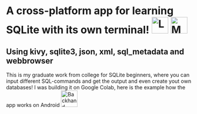 # A cross-platform app for learning SQLite with its own terminal! <img src="https://raw.githubusercontent.com/Tarikul-Islam-Anik/Animated-Fluent-Emojis/master/Emojis/Objects/Laptop.png" alt="Laptop" width="45" height="45" /> <img src="https://raw.githubusercontent.com/Tarikul-Islam-Anik/Animated-Fluent-Emojis/master/Emojis/Objects/Mobile%20Phone.png" alt="Mobile Phone" width="45" height="45" />
## Using kivy, sqlite3, json, xml, sql_metadata and webbrowser
This is my graduate work from college for SQLite beginners, where you can input different SQL-commands and get the output and even create yout own databases!
I was building it on Google Colab, here is the example how the app works on Android <img src="https://raw.githubusercontent.com/Tarikul-Islam-Anik/Animated-Fluent-Emojis/master/Emojis/Hand%20gestures/Backhand%20Index%20Pointing%20Down.png" alt="Backhand Index Pointing Down" width="45" height="45" />
